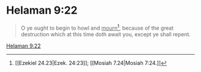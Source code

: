 # Helaman 9:22

> O ye ought to begin to howl and <u>mourn</u>[^a], because of the great destruction which at this time doth await you, except ye shall repent.

[Helaman 9:22](https://www.churchofjesuschrist.org/study/scriptures/bofm/hel/9?lang=eng&id=p22#p22)


[^a]: [[Ezekiel 24.23|Ezek. 24:23]]; [[Mosiah 7.24|Mosiah 7:24.]]
